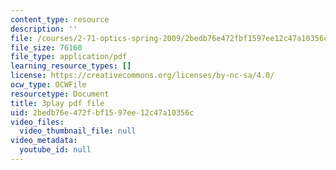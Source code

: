 ```yaml
---
content_type: resource
description: ''
file: /courses/2-71-optics-spring-2009/2bedb76e472fbf1597ee12c47a10356c_jNSvbmc_ecM.pdf
file_size: 76160
file_type: application/pdf
learning_resource_types: []
license: https://creativecommons.org/licenses/by-nc-sa/4.0/
ocw_type: OCWFile
resourcetype: Document
title: 3play pdf file
uid: 2bedb76e-472f-bf15-97ee-12c47a10356c
video_files:
  video_thumbnail_file: null
video_metadata:
  youtube_id: null
---
```


